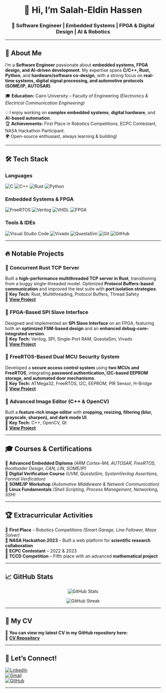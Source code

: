<h1 align="center">👋 Hi, I’m Salah-Eldin Hassen</h1>  
<h3 align="center">🚀 Software Engineer | Embedded Systems | FPGA & Digital Design | AI & Robotics</h3>  

---

## 🚀 About Me  
I’m a **Software Engineer** passionate about **embedded systems, FPGA design, and AI-driven development**. My expertise spans **C/C++, Rust, Python**, and **hardware/software co-design**, with a strong focus on **real-time systems, digital signal processing, and automotive protocols (SOME/IP, AUTOSAR)**.  

🎓 **Education:** Cairo University – Faculty of Engineering *(Electronics & Electrical Communication Engineering)*  

💡 I enjoy working on **complex embedded systems**, **digital hardware**, and **AI-based automation**.  
🏆 **Achievements:** First Place in Robotics Competitions, ECPC Contestant, NASA Hackathon Participant.  
🌍 Open-source enthusiast, always learning & building!  

---

## 🛠️ Tech Stack  

### **Languages**  
![C](https://img.shields.io/badge/C-00599C?style=flat&logo=c&logoColor=white)  ![C++](https://img.shields.io/badge/C++-00599C?style=flat&logo=c%2B%2B&logoColor=white)  ![Rust](https://img.shields.io/badge/Rust-000000?style=flat&logo=rust&logoColor=white)  ![Python](https://img.shields.io/badge/Python-3776AB?style=flat&logo=python&logoColor=white)  

### **Embedded Systems & FPGA**  
![FreeRTOS](https://img.shields.io/badge/FreeRTOS-0099CC?style=flat&logo=freertos&logoColor=white)  ![Verilog](https://img.shields.io/badge/Verilog-FE5000?style=flat)  ![VHDL](https://img.shields.io/badge/VHDL-8F4E8B?style=flat)  ![FPGA](https://img.shields.io/badge/FPGA-EB0028?style=flat&logo=xilinx&logoColor=white)  

### **Tools & IDEs**  
![Visual Studio Code](https://img.shields.io/badge/VS_Code-0078D4?style=flat&logo=visual-studio-code&logoColor=white)  ![Vivado](https://img.shields.io/badge/Vivado-FFB500?style=flat&logo=xilinx&logoColor=white)  ![QuestaSim](https://img.shields.io/badge/QuestaSim-1A5CFF?style=flat)  ![Git](https://img.shields.io/badge/Git-F05032?style=flat&logo=git&logoColor=white)  ![GitHub](https://img.shields.io/badge/GitHub-181717?style=flat&logo=github&logoColor=white)  

---

## 🔥 Notable Projects  

### 🔹 **Concurrent Rust TCP Server**  
Built a **high-performance multithreaded TCP server in Rust**, transitioning from a buggy single-threaded model. Optimized **Protocol Buffers-based communication** and improved the test suite with **port isolation strategies**.  
📌 **Key Tech:** Rust, Multithreading, Protocol Buffers, Thread Safety  
🔗 **[View Project](https://github.com/salah0eldin?tab=repositories)**  

### 🔹 **FPGA-Based SPI Slave Interface**  
Designed and implemented an **SPI Slave Interface** on an FPGA, featuring both an **optimized FSM-based design** and an **enhanced debug-core-integrated version**.  
📌 **Key Tech:** Verilog, SPI, Single-Port RAM, QuestaSim, Vivado  
🔗 **[View Project](https://github.com/salah0eldin?tab=repositories)**  

### 🔹 **FreeRTOS-Based Dual MCU Security System**  
Developed a **secure access control system** using **two MCUs and FreeRTOS**, integrating **password authentication, I2C-based EEPROM storage, and automated door mechanisms**.  
📌 **Key Tech:** ATMega32, FreeRTOS, I2C, EEPROM, PIR Sensor, H-Bridge  
🔗 **[View Project](https://github.com/salah0eldin?tab=repositories)**  

### 🔹 **Advanced Image Editor (C++ & OpenCV)**  
Built a **feature-rich image editor** with **cropping, resizing, filtering (blur, grayscale, sharpen), and dark mode UI**.  
📌 **Key Tech:** C++, OpenCV, Qt  
🔗 **[View Project](https://github.com/salah0eldin?tab=repositories)**  

---

## 🎓 Courses & Certifications  

📌 **Advanced Embedded Diploma** *(ARM Cortex-M4, AUTOSAR, FreeRTOS, Bootloader Design, CAN, LIN, SOME/IP)*  
📌 **Digital Verification Course** *(UVM, QuestaSim, SystemVerilog Assertions, Formal Verification)*  
📌 **SOME/IP Workshop** *(Automotive Middleware & Network Communication)*  
📌 **Linux Fundamentals** *(Shell Scripting, Process Management, Networking, SSH)*  

---

## 🏆 Extracurricular Activities  

🏅 **First Place** – Robotics Competitions *(Smart Garage, Line Follower, Maze Solver)*  
🏅 **NASA Hackathon 2023** – Built a web platform for **scientific research collaboration**  
🏅 **ECPC Contestant** – 2022 & 2023  
🏅 **TCCD Competition** – Fifth place with an advanced **mathematical project**  

---

## 📈 GitHub Stats  

<p align="center">
  <img src="https://github-readme-stats.vercel.app/api?username=salah0eldin&show_icons=true&theme=radical" alt="GitHub Stats" />
</p>

<p align="center">
  <img src="https://github-readme-streak-stats.herokuapp.com/?user=salah0eldin&theme=radical" alt="GitHub Streak" />
</p>

---

## 📄 My CV  

📌 **You can view my latest CV in my GitHub repository here:**  
🔗 **[CV Repository](https://github.com/salah0eldin/cv)**  

---

## 📩 Let’s Connect!  

[![LinkedIn](https://img.shields.io/badge/LinkedIn-0A66C2?style=flat&logo=linkedin&logoColor=white)](https://www.linkedin.com/in/salah-eldin-hassen-5bba10250/)  
[![Gmail](https://img.shields.io/badge/Gmail-D14836?style=flat&logo=gmail&logoColor=white)](mailto:salah1423161@gmail.com)  
[![GitHub](https://img.shields.io/badge/GitHub-181717?style=flat&logo=github&logoColor=white)](https://github.com/salah0eldin)  

---


